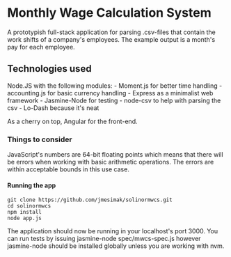 # Monthly Wage Calculation System

A prototypish full-stack application for parsing .csv-files that contain the work shifts of a company's employees. The example output is a month's pay for each employee.

## Technologies used
Node.JS with the following modules:
    - Moment.js for better time handling
    - accounting.js for basic currency handling
    - Express as a minimalist web framework
    - Jasmine-Node for testing
    - node-csv to help with parsing the csv
    - Lo-Dash because it's neat

As a cherry on top, Angular for the front-end.

### Things to consider
JavaScript's numbers are 64-bit floating points which means that there will be errors when working with basic arithmetic operations. The errors are within acceptable bounds in this use case.

#### Running the app
```
git clone https://github.com/jmesimak/solinormwcs.git
cd solinormwcs
npm install
node app.js
```

The application should now be running in your localhost's port 3000. You can run tests by issuing jasmine-node spec/mwcs-spec.js however jasmine-node should be installed globally unless you are working with nvm.